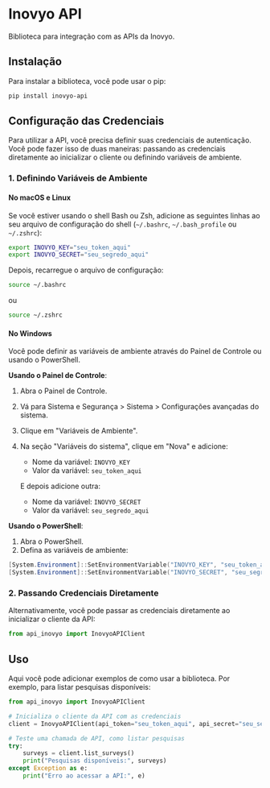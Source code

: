 # Inovyo API

Biblioteca para integração com as APIs da Inovyo.

## Instalação

Para instalar a biblioteca, você pode usar o pip:

```bash
pip install inovyo-api
```

## Configuração das Credenciais

Para utilizar a API, você precisa definir suas credenciais de autenticação. Você pode fazer isso de duas maneiras: passando as credenciais diretamente ao inicializar o cliente ou definindo variáveis de ambiente.

### 1. Definindo Variáveis de Ambiente

#### No macOS e Linux

Se você estiver usando o shell Bash ou Zsh, adicione as seguintes linhas ao seu arquivo de configuração do shell (`~/.bashrc`, `~/.bash_profile` ou `~/.zshrc`):

```bash
export INOVYO_KEY="seu_token_aqui"
export INOVYO_SECRET="seu_segredo_aqui"
```

Depois, recarregue o arquivo de configuração:

```bash
source ~/.bashrc
```
ou
```bash
source ~/.zshrc
```

#### No Windows

Você pode definir as variáveis de ambiente através do Painel de Controle ou usando o PowerShell.

**Usando o Painel de Controle**:
1. Abra o Painel de Controle.
2. Vá para Sistema e Segurança > Sistema > Configurações avançadas do sistema.
3. Clique em "Variáveis de Ambiente".
4. Na seção "Variáveis do sistema", clique em "Nova" e adicione:
   - Nome da variável: `INOVYO_KEY`
   - Valor da variável: `seu_token_aqui`
   
   E depois adicione outra:
   - Nome da variável: `INOVYO_SECRET`
   - Valor da variável: `seu_segredo_aqui`

**Usando o PowerShell**:
1. Abra o PowerShell.
2. Defina as variáveis de ambiente:

```powershell
[System.Environment]::SetEnvironmentVariable("INOVYO_KEY", "seu_token_aqui", "User")
[System.Environment]::SetEnvironmentVariable("INOVYO_SECRET", "seu_segredo_aqui", "User")
```

### 2. Passando Credenciais Diretamente

Alternativamente, você pode passar as credenciais diretamente ao inicializar o cliente da API:

```python
from api_inovyo import InovyoAPIClient
```

## Uso

Aqui você pode adicionar exemplos de como usar a biblioteca. Por exemplo, para listar pesquisas disponíveis:

```python
from api_inovyo import InovyoAPIClient

# Inicializa o cliente da API com as credenciais
client = InovyoAPIClient(api_token="seu_token_aqui", api_secret="seu_segredo_aqui")

# Teste uma chamada de API, como listar pesquisas
try:
    surveys = client.list_surveys()
    print("Pesquisas disponíveis:", surveys)
except Exception as e:
    print("Erro ao acessar a API:", e)
```
